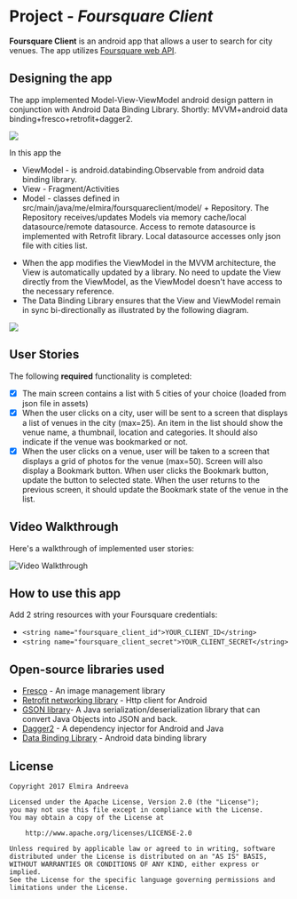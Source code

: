 # Project  - *Foursquare Client*

**Foursquare Client** is an android app that allows a user to search for city venues. 
The app utilizes [Foursquare web API](https://developer.foursquare.com).

## Designing the app
The app implemented Model-View-ViewModel android design pattern in conjunction with Android Data Binding Library.
Shortly: MVVM+android data binding+fresco+retrofit+dagger2.

<img src="https://upload.wikimedia.org/wikipedia/commons/8/87/MVVMPattern.png" />

In this app the 
* ViewModel - is android.databinding.Observable from android data binding library.
* View - Fragment/Activities
* Model - classes defined in src/main/java/me/elmira/foursquareclient/model/ + Repository. The Repository receives/updates Models via memory cache/local datasource/remote datasource. Access to remote datasource is implemented with Retrofit library. Local datasource accesses only json file with cities list.

- When the app modifies the ViewModel in the MVVM architecture, the View is automatically updated by a library. No need to update the View directly from the ViewModel, as the ViewModel doesn't have access to the necessary reference.
- The Data Binding Library ensures that the View and ViewModel remain in sync bi-directionally as illustrated by the following diagram.
<img src="https://raw.githubusercontent.com/wiki/googlesamples/android-architecture/images/mvvm-databinding.png"/>
          
## User Stories

The following **required** functionality is completed:

* [X] The main screen contains a list with 5 cities of your choice (loaded from json file in assets)
* [X] When the user clicks on a city, user will be sent to a screen that displays a list of venues in the city (max=25). An item in the list should show the venue name, a thumbnail, location and categories. It should also indicate if the venue was bookmarked or not.
* [X] When the user clicks on a venue, user will be taken to a screen that displays a grid of photos for the venue (max=50). Screen will also display a Bookmark button. When user clicks the Bookmark button, update the button to selected state. When the user returns to the previous screen, it should update the Bookmark state of the venue in the list.

## Video Walkthrough

Here's a walkthrough of implemented user stories:

<img src='https://github.com/Orina/CodePathPrep/blob/master/src/foursquare-client.gif' title='Video Walkthrough' width='' alt='Video Walkthrough' />

## How to use this app

Add 2 string resources with your Foursquare credentials:

- `<string name="foursquare_client_id">YOUR_CLIENT_ID</string>`
- `<string name="foursquare_client_secret">YOUR_CLIENT_SECRET</string>`

## Open-source libraries used

- [Fresco](http://frescolib.org/) - An image management library 
- [Retrofit networking library](http://square.github.io/retrofit/) - Http client for Android
- [GSON library](https://github.com/google/gson)- A Java serialization/deserialization library that can convert Java Objects into JSON and back.
- [Dagger2](https://github.com/google/dagger) - A dependency injector for Android and Java
- [Data Binding Library](https://developer.android.com/topic/libraries/data-binding/index.html) - Android data binding library

## License

    Copyright 2017 Elmira Andreeva 

    Licensed under the Apache License, Version 2.0 (the "License");
    you may not use this file except in compliance with the License.
    You may obtain a copy of the License at

        http://www.apache.org/licenses/LICENSE-2.0

    Unless required by applicable law or agreed to in writing, software
    distributed under the License is distributed on an "AS IS" BASIS,
    WITHOUT WARRANTIES OR CONDITIONS OF ANY KIND, either express or implied.
    See the License for the specific language governing permissions and
    limitations under the License.

